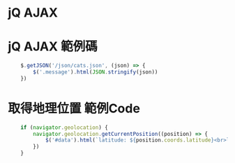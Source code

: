 # jQ AJAX

# jQ AJAX 範例碼
```js
    $.getJSON('/json/cats.json', (json) => {
        $('.message').html(JSON.stringify(json))
    })
```

# 取得地理位置 範例Code
```js
    if (navigator.geolocation) {
        navigator.geolocation.getCurrentPosition((position) => {
            $('#data').html(`latitude: ${position.coords.latitude}<br>longitude: ${position.coords.longitude}`)
        })
    }
```